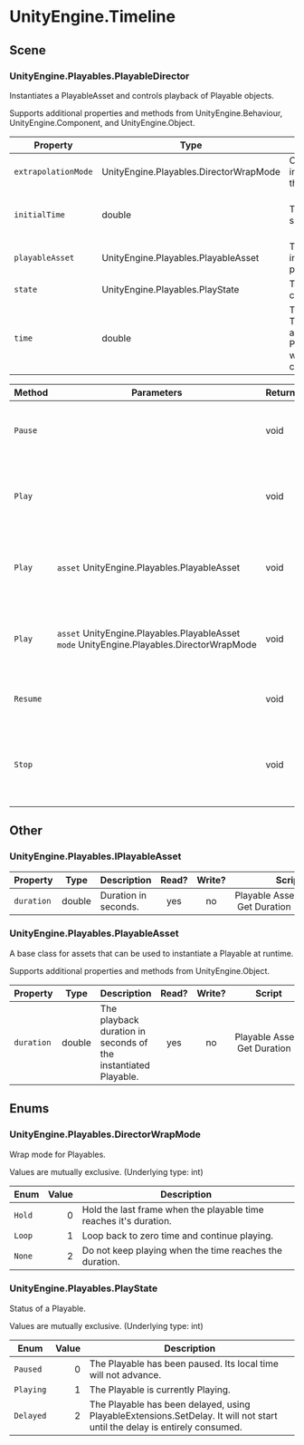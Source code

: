 ﻿# UnityEngine\.Timeline

## Scene

### UnityEngine\.Playables\.PlayableDirector

Instantiates a PlayableAsset and controls playback of Playable objects\.

Supports additional properties and methods from UnityEngine\.Behaviour, UnityEngine\.Component, and UnityEngine\.Object.

| Property | Type | Description | Read? | Write? | Share? | Script |
|----------|------|-------------|:-----:|:------:|:------:|--------|
|`extrapolationMode`|UnityEngine\.Playables\.DirectorWrapMode|Controls how the time is incremented when it goes beyond the duration of the playable\.|yes|no|no|Playable Director \| Get Extrapolation Mode
|`initialTime`|double|The time at which the Playable should start when first played\.|yes|yes|yes|Playable Director \| Get Initial Time<br>Playable Director \| Set Initial Time
|`playableAsset`|UnityEngine\.Playables\.PlayableAsset|The PlayableAsset that is used to instantiate a playable for playback\.|yes|no|no|Playable Director \| Get Playable Asset
|`state`|UnityEngine\.Playables\.PlayState|The current playing state of the component\. \(Read Only\)|yes|no|no|Playable Director \| Get State
|`time`|double|The component's current time\. This value is incremented according to the PlayableDirector\.timeUpdateMode when it is playing\. You can also change this value manually\.|yes|yes|no|Playable Director \| Get Time<br>Playable Director \| Set Time

| Method | Parameters | Returns | Description | Script |
|--------|------------|---------|-------------|--------|
|`Pause`||void|Pauses playback of the currently running playable\.|Playable Director \| Pause
|`Play`||void|Instatiates a Playable using the provided PlayableAsset and starts playback\.|Playable Director \| Play
|`Play`|`asset` UnityEngine\.Playables\.PlayableAsset|void|Instatiates a Playable using the provided PlayableAsset and starts playback\.|Playable Director \| Play
|`Play`|`asset` UnityEngine\.Playables\.PlayableAsset<br>`mode` UnityEngine\.Playables\.DirectorWrapMode|void|Instatiates a Playable using the provided PlayableAsset and starts playback\.|Playable Director \| Play
|`Resume`||void|Resume playing a paused playable\.|Playable Director \| Resume
|`Stop`||void|Stops playback of the current Playable and destroys the corresponding graph\.|Playable Director \| Stop

## Other

### UnityEngine\.Playables\.IPlayableAsset



| Property | Type | Description | Read? | Write? | Script |
|----------|------|-------------|:-----:|:------:|--------|
|`duration`|double|Duration in seconds\.|yes|no|Playable Asset Interface \| Get Duration

### UnityEngine\.Playables\.PlayableAsset

A base class for assets that can be used to instantiate a Playable at runtime\.

Supports additional properties and methods from UnityEngine\.Object.

| Property | Type | Description | Read? | Write? | Script |
|----------|------|-------------|:-----:|:------:|--------|
|`duration`|double|The playback duration in seconds of the instantiated Playable\.|yes|no|Playable Asset \| Get Duration

## Enums

### UnityEngine\.Playables\.DirectorWrapMode

Wrap mode for Playables\.

Values are mutually exclusive\.
\(Underlying type: int)

| Enum | Value | Description |
|------|------:|-------------|
|`Hold`|0|Hold the last frame when the playable time reaches it's duration\.
|`Loop`|1|Loop back to zero time and continue playing\.
|`None`|2|Do not keep playing when the time reaches the duration\.
### UnityEngine\.Playables\.PlayState

Status of a Playable\.

Values are mutually exclusive\.
\(Underlying type: int)

| Enum | Value | Description |
|------|------:|-------------|
|`Paused`|0|The Playable has been paused\. Its local time will not advance\.
|`Playing`|1|The Playable is currently Playing\.
|`Delayed`|2|The Playable has been delayed, using PlayableExtensions\.SetDelay\. It will not start until the delay is entirely consumed\.
